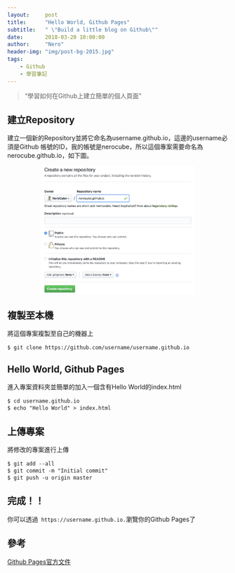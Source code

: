 ```yaml
---
layout:     post
title:      "Hello World, Github Pages"
subtitle:   " \"Build a little blog on Github\""
date:       2018-03-20 10:00:00
author:     "Nero"
header-img: "img/post-bg-2015.jpg"
tags:
    - Github
    - 學習筆記
---
```


> “學習如何在Github上建立簡單的個人頁面”

## 建立Repository
建立一個新的Repository並將它命名為username.github.io，這邊的username必須是Github 帳號的ID，我的帳號是nerocube，所以這個專案需要命名為nerocube.github.io，如下圖。

<p align="center">
  <img width="70%" height="70%" src="https://raw.githubusercontent.com/NeroCube/nerocube.github.io/master/img/in-post/2018-03-20-hello-world-github-pages/creat-your-blog.png">
</p>


## 複製至本機
將這個專案複製至自己的機器上
```
$ git clone https://github.com/username/username.github.io
```

## Hello World, Github Pages
進入專案資料夾並簡單的加入一個含有Hello World的index.html
```
$ cd username.github.io
$ echo "Hello World" > index.html
```

## 上傳專案
將修改的專案進行上傳
```
$ git add --all
$ git commit -m "Initial commit"
$ git push -u origin master
```

## 完成！！
你可以透過` https://username.github.io.`瀏覽你的Github Pages了

## 參考
[Github Pages官方文件](https://pages.github.com/)
